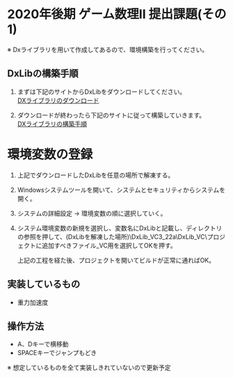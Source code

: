 # 2020年後期 ゲーム数理II 提出課題(その1)
※ Dxライブラリを用いて作成してあるので、環境構築を行ってください。

## DxLibの構築手順
1. まずは下記のサイトからDxLibをダウンロードしてください。  
[DXライブラリのダウンロード](https://dxlib.xsrv.jp/dxdload.html)

1. ダウンロードが終わったら下記のサイトに従って構築していきます。  
[DXライブラリの構築手順](https://dxlib.xsrv.jp/dxuse.html)

# 環境変数の登録
1. 上記でダウンロードしたDxLibを任意の場所で解凍する。

1. Windowsシステムツールを開いて、システムとセキュリティからシステムを開く。

1. システムの詳細設定 -> 環境変数の順に選択していく。

1. システム環境変数の新規を選択し、変数名にDxLibと記載し、ディレクトリの参照を押して、(DxLibを解凍した場所)\DxLib_VC3_22a\DxLib_VC\プロジェクトに追加すべきファイル_VC用を選択してOKを押す。

   上記の工程を経た後、プロジェクトを開いてビルドが正常に通ればOK。

## 実装しているもの
* 重力加速度

## 操作方法
* A、Dキーで横移動
* SPACEキーでジャンプもどき

※ 想定しているものを全て実装しきれていないので更新予定
